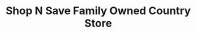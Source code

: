---
title: "Shop N Save Family Owned Country Store"
url: /spring-lake/shop-n-save-family-owned-country-store/
shop: Lebensmittel
---